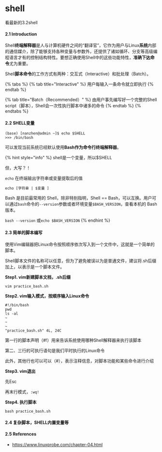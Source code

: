 # shell

看最新的3.2shell



#### 2.1 Introduction

Shell**终端解释器**是人与计算机硬件之间的“翻译官”，它作为用户与Linux**系统**内部的通信媒介，除了能够支持各种变量与参数外，还提供了诸如循环、分支等高级编程语言才有的控制结构特性。要想正确使用Shell中的这些功能特性，**准确下达命令**尤为重要。

Shell**脚本命令**的工作方式有两种：交互式（Interactive）和批处理（Batch）。

{% tabs %}
{% tab title="Interactive" %}
用户每输入一条命令就立即执行
{% endtab %}

{% tab title="Batch（Recommended）" %}
由用户事先编写好一个完整的Shell script（脚本），Shell会一次性执行脚本中诸多的命令
{% endtab %}
{% endtabs %}

#### 2.2 SHELL变量

```text
(base) [nanzhen@admin ~]$ echo $SHELL
>>> /bin/bash
```

可以发现当前系统已经默认使用**Bash作为命令行终端解释器**。

{% hint style="info" %}
shell是一个变量，所以$SHELL

但，大写？！

`echo` 在终端输出字符串或变量提取后的值

`echo [字符串 | $变量 ]`

Bash 是目前最常用的 Shell，除非特别指明，Shell == Bash，可以互换。用户可以通过`bash`命令的`--version`参数或者环境变量`$BASH_VERSION`，查看本机的 Bash 版本。

`bash --version` 或`echo $BASH_VERSION`
{% endhint %}

#### 2.3 **简单的脚本编写**

使用Vim编辑器把Linux命令按照顺序依次写入到一个文件中，这就是一个简单的脚本。

Shell脚本文件的名称可以任意，但为了避免被误以为是普通文件，建议将.sh后缀加上，以表示是一个脚本文件。

**Step1. vim新建脚本文档，.sh后缀**

`vim practice_bash.sh`

**Step2. vim输入模式，按顺序输入Linux命令**

```text
#!/bin/bash
pwd
ls -al
~                                                                                                                   
~  
~                                                                                                                 
"practice_bash.sh" 4L, 24C    
```

第一行的脚本声明（\#!）用来告诉系统使用哪种Shell解释器来执行该脚本

第二、三行的可执行语句是我们平时执行的Linux命令

此外，其他行也可以可以（\#），表示注释信息，对脚本功能和某些命令进行介绍

**Step3. vim退出**

先Esc

再末行模式，`:wq!`

**Step4. 执行脚本**

`bash practice_bash.sh`

#### 2.4 复杂脚本，SHELL内置变量等



#### 2.5 References

* https://www.linuxprobe.com/chapter-04.html

